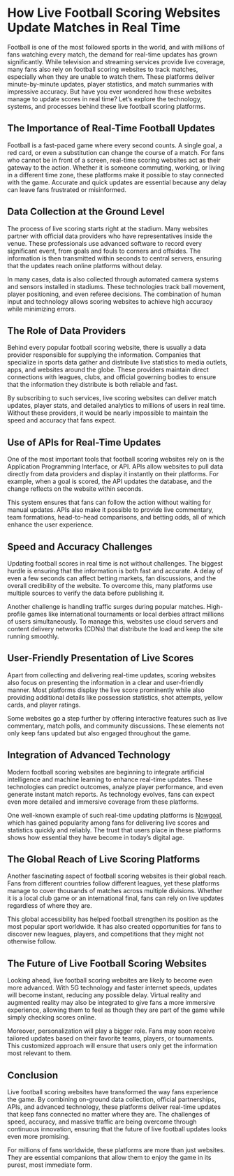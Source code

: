 <!DOCTYPE html>
<html lang="en">
<head>
  <meta charset="UTF-8">
  <meta name="viewport" content="width=device-width, initial-scale=1.0">
</head>
<body>
  <h1>How Live Football Scoring Websites Update Matches in Real Time</h1>

  <p>Football is one of the most followed sports in the world, and with millions of fans watching every match, the demand for real-time updates has grown significantly. While television and streaming services provide live coverage, many fans also rely on football scoring websites to track matches, especially when they are unable to watch them. These platforms deliver minute-by-minute updates, player statistics, and match summaries with impressive accuracy. But have you ever wondered how these websites manage to update scores in real time? Let’s explore the technology, systems, and processes behind these live football scoring platforms.</p>

  <h2>The Importance of Real-Time Football Updates</h2>
  <p>Football is a fast-paced game where every second counts. A single goal, a red card, or even a substitution can change the course of a match. For fans who cannot be in front of a screen, real-time scoring websites act as their gateway to the action. Whether it is someone commuting, working, or living in a different time zone, these platforms make it possible to stay connected with the game. Accurate and quick updates are essential because any delay can leave fans frustrated or misinformed.</p>

  <h2>Data Collection at the Ground Level</h2>
  <p>The process of live scoring starts right at the stadium. Many websites partner with official data providers who have representatives inside the venue. These professionals use advanced software to record every significant event, from goals and fouls to corners and offsides. The information is then transmitted within seconds to central servers, ensuring that the updates reach online platforms without delay.</p>
  <p>In many cases, data is also collected through automated camera systems and sensors installed in stadiums. These technologies track ball movement, player positioning, and even referee decisions. The combination of human input and technology allows scoring websites to achieve high accuracy while minimizing errors.</p>

  <h2>The Role of Data Providers</h2>
  <p>Behind every popular football scoring website, there is usually a data provider responsible for supplying the information. Companies that specialize in sports data gather and distribute live statistics to media outlets, apps, and websites around the globe. These providers maintain direct connections with leagues, clubs, and official governing bodies to ensure that the information they distribute is both reliable and fast.</p>
  <p>By subscribing to such services, live scoring websites can deliver match updates, player stats, and detailed analytics to millions of users in real time. Without these providers, it would be nearly impossible to maintain the speed and accuracy that fans expect.</p>

  <h2>Use of APIs for Real-Time Updates</h2>
  <p>One of the most important tools that football scoring websites rely on is the Application Programming Interface, or API. APIs allow websites to pull data directly from data providers and display it instantly on their platforms. For example, when a goal is scored, the API updates the database, and the change reflects on the website within seconds.</p>
  <p>This system ensures that fans can follow the action without waiting for manual updates. APIs also make it possible to provide live commentary, team formations, head-to-head comparisons, and betting odds, all of which enhance the user experience.</p>

  <h2>Speed and Accuracy Challenges</h2>
  <p>Updating football scores in real time is not without challenges. The biggest hurdle is ensuring that the information is both fast and accurate. A delay of even a few seconds can affect betting markets, fan discussions, and the overall credibility of the website. To overcome this, many platforms use multiple sources to verify the data before publishing it.</p>
  <p>Another challenge is handling traffic surges during popular matches. High-profile games like international tournaments or local derbies attract millions of users simultaneously. To manage this, websites use cloud servers and content delivery networks (CDNs) that distribute the load and keep the site running smoothly.</p>

  <h2>User-Friendly Presentation of Live Scores</h2>
  <p>Apart from collecting and delivering real-time updates, scoring websites also focus on presenting the information in a clear and user-friendly manner. Most platforms display the live score prominently while also providing additional details like possession statistics, shot attempts, yellow cards, and player ratings.</p>
  <p>Some websites go a step further by offering interactive features such as live commentary, match polls, and community discussions. These elements not only keep fans updated but also engaged throughout the game.</p>

  <h2>Integration of Advanced Technology</h2>
  <p>Modern football scoring websites are beginning to integrate artificial intelligence and machine learning to enhance real-time updates. These technologies can predict outcomes, analyze player performance, and even generate instant match reports. As technology evolves, fans can expect even more detailed and immersive coverage from these platforms.</p>
  <p>One well-known example of such real-time updating platforms is <a href="https://live20.nowgoal25.com/" target="_blank">Nowgoal</a>, which has gained popularity among fans for delivering live scores and statistics quickly and reliably. The trust that users place in these platforms shows how essential they have become in today’s digital age.</p>

  <h2>The Global Reach of Live Scoring Platforms</h2>
  <p>Another fascinating aspect of football scoring websites is their global reach. Fans from different countries follow different leagues, yet these platforms manage to cover thousands of matches across multiple divisions. Whether it is a local club game or an international final, fans can rely on live updates regardless of where they are.</p>
  <p>This global accessibility has helped football strengthen its position as the most popular sport worldwide. It has also created opportunities for fans to discover new leagues, players, and competitions that they might not otherwise follow.</p>

  <h2>The Future of Live Football Scoring Websites</h2>
  <p>Looking ahead, live football scoring websites are likely to become even more advanced. With 5G technology and faster internet speeds, updates will become instant, reducing any possible delay. Virtual reality and augmented reality may also be integrated to give fans a more immersive experience, allowing them to feel as though they are part of the game while simply checking scores online.</p>
  <p>Moreover, personalization will play a bigger role. Fans may soon receive tailored updates based on their favorite teams, players, or tournaments. This customized approach will ensure that users only get the information most relevant to them.</p>

  <h2>Conclusion</h2>
  <p>Live football scoring websites have transformed the way fans experience the game. By combining on-ground data collection, official partnerships, APIs, and advanced technology, these platforms deliver real-time updates that keep fans connected no matter where they are. The challenges of speed, accuracy, and massive traffic are being overcome through continuous innovation, ensuring that the future of live football updates looks even more promising.</p>
  <p>For millions of fans worldwide, these platforms are more than just websites. They are essential companions that allow them to enjoy the game in its purest, most immediate form.</p>
</body>
</html>
